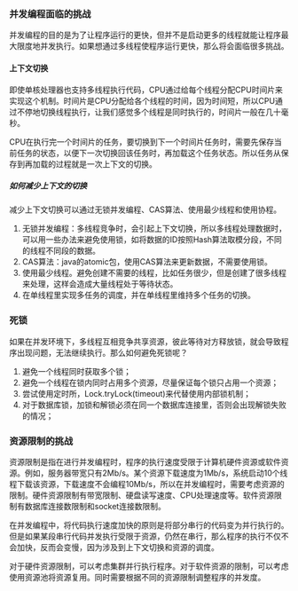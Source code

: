### 并发编程面临的挑战
并发编程的目的是为了让程序运行的更快，但并不是启动更多的线程就能让程序最大限度地并发执行。如果想通过多线程使程序运行更快，那么将会面临很多挑战。

#### 上下文切换
即使单核处理器也支持多线程执行代码，CPU通过给每个线程分配CPU时间片来实现这个机制。时间片是CPU分配给各个线程的时间，因为时间短，所以CPU通过不停地切换线程执行，让我们感觉多个线程是同时执行的，时间片一般在几十毫秒。

CPU在执行完一个时间片的任务，要切换到下一个时间片任务时，需要先保存当前任务的状态，以便下一次切换回该任务时，再加载这个任务状态。所以任务从保存到再加载的过程就是一次上下文的切换。

##### 如何减少上下文的切换
减少上下文切换可以通过无锁并发编程、CAS算法、使用最少线程和使用协程。

1. 无锁并发编程：多线程竞争时，会引起上下文切换，所以多线程处理数据时，可以用一些办法来避免使用锁，如将数据的ID按照Hash算法取模分段，不同的线程不同段的数据。
2. CAS算法：java的atomic包，使用CAS算法来更新数据，不需要使用锁。
3. 使用最少线程。避免创建不需要的线程，比如任务很少，但是创建了很多线程来处理，这样会造成大量线程处于等待状态。
4. 在单线程里实现多任务的调度，并在单线程里维持多个任务的切换。

### 死锁
如果在并发环境下，多线程互相竞争共享资源，彼此等待对方释放锁，就会导致程序出现问题，无法继续执行。那么如何避免死锁呢？
1. 避免一个线程同时获取多个锁；
2. 避免一个线程在锁内同时占用多个资源，尽量保证每个锁只占用一个资源；
3. 尝试使用定时所，Lock.tryLock(timeout)来代替使用内部锁机制；
4. 对于数据库锁，加锁和解锁必须在同一个数据库连接里，否则会出现解锁失败的情况；

### 资源限制的挑战
资源限制是指在进行并发编程时，程序的执行速度受限于计算机硬件资源或软件资源。例如，服务器带宽只有2Mb/s。某个资源下载速度为1Mb/s，系统启动10个线程下载该资源，下载速度不会编程10Mb/s，所以在并发编程时，需要考虑资源的限制。硬件资源限制有带宽限制、硬盘读写速度、CPU处理速度等。软件资源限制有数据库连接数限制和socket连接数限制。

在并发编程中，将代码执行速度加快的原则是将部分串行的代码变为并行执行的。但是如果某段串行代码并发执行受限于资源，仍然在串行，那么程序的执行不仅不会加快，反而会变慢，因为涉及到上下文切换和资源的调度。

对于硬件资源限制，可以考虑集群并行执行程序。对于软件资源的限制，可以考虑使用资源池将资源复用。同时需要根据不同的资源限制调整程序的并发度。

